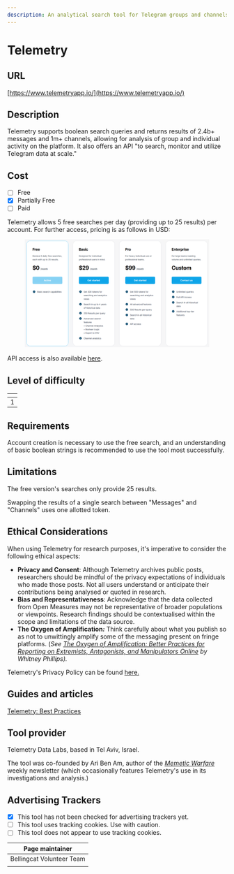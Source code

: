 ```yaml
---
description: An analytical search tool for Telegram groups and channels.
---
```


# Telemetry

## URL

[https://www.telemetryapp.io/](https://www.telemetryapp.io/)

## Description

Telemetry supports boolean search queries and returns results of 2.4b+ messages and 1m+ channels, allowing for analysis of group and individual activity on the platform. It also offers an API "to search, monitor and utilize Telegram data at scale."

## Cost

* [ ] Free
* [x] Partially Free
* [ ] Paid

Telemetry allows 5 free searches per day (providing up to 25 results) per account. For further access, pricing is as follows in USD:

<figure><img src=".gitbook/assets/image.png" alt=""><figcaption></figcaption></figure>

API access is also available [here](https://api.telemetryapp.io/docs/).

## Level of difficulty

<table><thead><tr><th data-type="rating" data-max="5"></th></tr></thead><tbody><tr><td>1</td></tr></tbody></table>

## Requirements

Account creation is necessary to use the free search, and an understanding of basic boolean strings is recommended to use the tool most successfully.

## Limitations

The free version's searches only provide 25 results.

Swapping the results of a single search between "Messages" and "Channels" uses one allotted token.

## Ethical Considerations

When using Telemetry for research purposes, it's imperative to consider the following ethical aspects:

* **Privacy and Consent**: Although Telemetry archives public posts, researchers should be mindful of the privacy expectations of individuals who made those posts. Not all users understand or anticipate their contributions being analysed or quoted in research.
* **Bias and Representativeness**: Acknowledge that the data collected from Open Measures may not be representative of broader populations or viewpoints. Research findings should be contextualised within the scope and limitations of the data source.
* **The Oxygen of Amplification**_**:**_ Think carefully about what you publish so as not to unwittingly amplify some of the messaging present on fringe platforms. (_See_ [_The Oxygen of Amplification: Better Practices for Reporting on Extremists, Antagonists, and Manipulators Online_](https://datasociety.net/library/oxygen-of-amplification/) _by Whitney Phillips)._

Telemetry's Privacy Policy can be found [here.](https://www.telemetryapp.io/policies/privacy-policy)

## Guides and articles

[Telemetry: Best Practices](https://www.telemetryapp.io/blog/post/telegram-best-practices)

## Tool provider

Telemetry Data Labs, based in Tel Aviv, Israel.

The tool was co-founded by Ari Ben Am, author of the [_Memetic Warfare_](https://www.memeticwarfare.io/p/memetic-warfare-weekly-tasteful-binary) weekly newsletter (which occasionally features Telemetry's use in its investigations and analysis.)

## Advertising Trackers

* [x] This tool has not been checked for advertising trackers yet.
* [ ] This tool uses tracking cookies. Use with caution.
* [ ] This tool does not appear to use tracking cookies.

| Page maintainer           |
| ------------------------- |
| Bellingcat Volunteer Team |
|                           |
